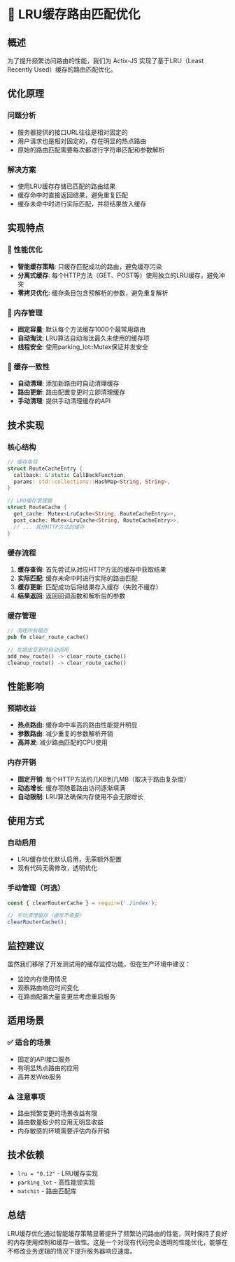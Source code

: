 # 🚀 LRU缓存路由匹配优化

## 概述

为了提升频繁访问路由的性能，我们为 Actix-JS 实现了基于LRU（Least Recently Used）缓存的路由匹配优化。

## 优化原理

### 问题分析
- 服务器提供的接口URL往往是相对固定的
- 用户请求也是相对固定的，存在明显的热点路由
- 原始的路由匹配需要每次都进行字符串匹配和参数解析

### 解决方案
- 使用LRU缓存存储已匹配的路由结果
- 缓存命中时直接返回结果，避免重复匹配
- 缓存未命中时进行实际匹配，并将结果放入缓存

## 实现特点

### 🎯 性能优化
- **智能缓存策略**: 只缓存匹配成功的路由，避免缓存污染
- **分离式缓存**: 每个HTTP方法（GET、POST等）使用独立的LRU缓存，避免冲突
- **零拷贝优化**: 缓存条目包含预解析的参数，避免重复解析

### 🔧 内存管理
- **固定容量**: 默认每个方法缓存1000个最常用路由
- **自动淘汰**: LRU算法自动淘汰最久未使用的缓存项
- **线程安全**: 使用parking_lot::Mutex保证并发安全

### 🔄 缓存一致性
- **自动清理**: 添加新路由时自动清理缓存
- **路由更新**: 路由配置变更时立即清理缓存
- **手动清理**: 提供手动清理缓存的API

## 技术实现

### 核心结构

```rust
// 缓存条目
struct RouteCacheEntry {
  callback: &'static CallBackFunction,
  params: std::collections::HashMap<String, String>,
}

// LRU缓存管理器
struct RouteCache {
  get_cache: Mutex<LruCache<String, RouteCacheEntry>>,
  post_cache: Mutex<LruCache<String, RouteCacheEntry>>,
  // ... 其他HTTP方法的缓存
}
```

### 缓存流程

1. **缓存查询**: 首先尝试从对应HTTP方法的缓存中获取结果
2. **实际匹配**: 缓存未命中时进行实际的路由匹配
3. **缓存更新**: 匹配成功后将结果存入缓存（失败不缓存）
4. **结果返回**: 返回回调函数和解析后的参数

### 缓存管理

```rust
// 清理所有缓存
pub fn clear_route_cache()

// 在路由变更时自动调用
add_new_route() -> clear_route_cache()
cleanup_route() -> clear_route_cache()
```

## 性能影响

### 预期收益
- **热点路由**: 缓存命中率高的路由性能提升明显
- **参数路由**: 减少重复的参数解析开销
- **高并发**: 减少路由匹配的CPU使用

### 内存开销
- **固定开销**: 每个HTTP方法约几KB到几MB（取决于路由复杂度）
- **动态增长**: 缓存项随着路由访问逐渐填满
- **自动限制**: LRU算法确保内存使用不会无限增长

## 使用方式

### 自动启用
- LRU缓存优化默认启用，无需额外配置
- 现有代码无需修改，透明优化

### 手动管理（可选）
```javascript
const { clearRouterCache } = require('./index');

// 手动清理缓存（通常不需要）
clearRouterCache();
```

## 监控建议

虽然我们移除了开发测试用的缓存监控功能，但在生产环境中建议：

- 监控内存使用情况
- 观察路由响应时间变化
- 在路由配置大量变更后考虑重启服务

## 适用场景

### ✅ 适合的场景
- 固定的API接口服务
- 有明显热点路由的应用
- 高并发Web服务

### ⚠️ 注意事项
- 路由频繁变更的场景收益有限
- 路由数量极少的应用无明显收益
- 内存敏感的环境需要评估内存开销

## 技术依赖

- `lru = "0.12"` - LRU缓存实现
- `parking_lot` - 高性能锁实现
- `matchit` - 路由匹配库

## 总结

LRU缓存优化通过智能缓存策略显著提升了频繁访问路由的性能，同时保持了良好的内存使用控制和缓存一致性。这是一个对现有代码完全透明的性能优化，能够在不修改业务逻辑的情况下提升服务器响应速度。 